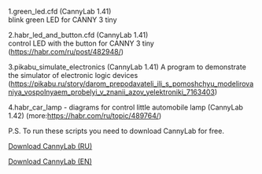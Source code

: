 1.green_led.cfd  (CannyLab 1.41)  
blink green LED for CANNY 3 tiny

2.habr_led_and_button.cfd (CannyLab 1.41)  
control LED with the button for CANNY 3 tiny
(https://habr.com/ru/post/482948/)

3.pikabu_simulate_electronics  (CannyLab 1.41) 
A program to demonstrate the simulator of electronic logic devices
(https://pikabu.ru/story/darom_prepodavateli_ili_s_pomoshchyu_modelirovaniya_vospolnyaem_probelyi_v_znanii_azov_yelektroniki_7163403)

4.habr_car_lamp  - diagrams for control little automobile lamp (CannyLab 1.42) (more:https://habr.com/ru/topic/489764/)

P.S. To run these scripts you need to download CannyLab for free.
  
  [Download CannyLab (RU)](https://canny.ru/downloads/)  
  
  [Download CannyLab (EN)](https://www.cannylogic.com/downloads/)   
